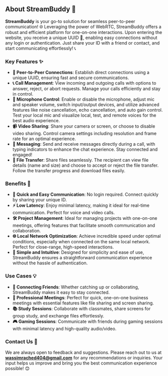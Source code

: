 ## About StreamBuddy 🎉

**StreamBuddy** is your go-to solution for seamless peer-to-peer communication! 🌐 Leveraging the power of WebRTC, StreamBuddy offers a robust and efficient platform for one-on-one interactions. Upon entering the website, you receive a unique UUID 🔑, enabling easy connections without any login or authentication. Just share your ID with a friend or contact, and start communicating effortlessly! 📞

### Key Features ✨

- **🔗 Peer-to-Peer Connections**: Establish direct connections using a unique UUID, ensuring fast and secure communications.
- **📞 Call Management**: View incoming and outgoing calls with options to answer, reject, or abort requests. Manage your calls efficiently and stay in control.
- **🎤 Microphone Control**: Enable or disable the microphone, adjust mic and speaker volume, switch input/output devices, and utilize advanced features like noise cancellation, echo cancellation, and auto gain control. Test your local mic and visualize local, test, and remote voices for the best audio experience.
- **📹 Video Sharing**: Share your camera or screen, or choose to disable video sharing. Control camera settings including resolution and frame rate for an optimal experience.
- **💬 Messaging**: Send and receive messages directly during a call, with typing indicators to enhance the chat experience. Stay connected and engaged!
- **📁 File Transfer**: Share files seamlessly. The recipient can view file details (name and size) and choose to accept or reject the file transfer. Follow the transfer progress and download files easily.

### Benefits 🌟

- **🚀 Quick and Easy Communication**: No login required. Connect quickly by sharing your unique ID.
- **⚡ Low Latency**: Enjoy minimal latency, making it ideal for real-time communication. Perfect for voice and video calls.
- **🛠️ Project Management**: Ideal for managing projects with one-on-one meetings, offering features that facilitate smooth communication and collaboration.
- **🌐 Local Network Optimization**: Achieve incredible speed under optimal conditions, especially when connected on the same local network. Perfect for close-range, high-speed interactions.
- **🔧 Simple and Intuitive**: Designed for simplicity and ease of use, StreamBuddy ensures a straightforward communication experience without the hassle of authentication.

### Use Cases 💡

- **👥 Connecting Friends**: Whether catching up or collaborating, StreamBuddy makes it easy to stay connected.
- **💼 Professional Meetings**: Perfect for quick, one-on-one business meetings with essential features like file sharing and screen sharing.
- **📚 Study Sessions**: Collaborate with classmates, share screens for group study, and exchange files effortlessly.
- **🎮 Gaming Sessions**: Communicate with friends during gaming sessions with minimal latency and high-quality audio/video.

### Contact Us 📧

We are always open to feedback and suggestions. Please reach out to us at **wassimrached404@gmail.com** for any recommendations or inquiries. Your input helps us improve and bring you the best communication experience possible! 😊
